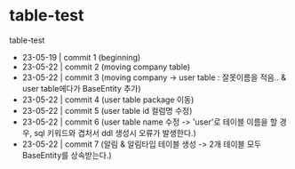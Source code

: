 # table-test
table-test

* 23-05-19 | commit 1 (beginning)
* 23-05-22 | commit 2 (moving company table)
* 23-05-22 | commit 3 (moving company -> user table : 잘못이름을 적음.. & user table에다가 BaseEntity 추가)
* 23-05-22 | commit 4 (user table package 이동)
* 23-05-22 | commit 5 (user table id 컬럼명 수정)
* 23-05-22 | commit 6 (user table name 수정 -> 'user'로 테이블 이름을 할 경우, sql 키워드와 겹처서 ddl 생성시 오류가 발생한다.)
* 23-05-22 | commit 7 (알림 & 알림타입 테이블 생성 -> 2개 테이블 모두 BaseEntity를 상속받는다.)

